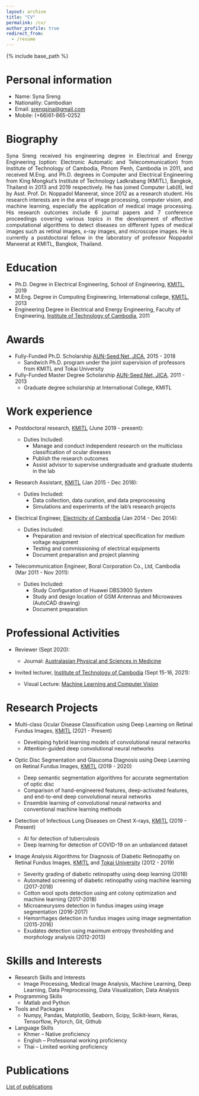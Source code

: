 ```yaml
---
layout: archive
title: "CV"
permalink: /cv/
author_profile: true
redirect_from:
  - /resume
---
```


{% include base_path %}

Personal information 
======
* Name: Syna Sreng
* Nationality: Cambodian
* Email: srengsina@gmail.com
* Mobile: (+66)61-865-0252

Biography
======
<p align="justify">Syna Sreng received his engineering degree in Electrical and Energy Engineering (option: Electronic Automatic and Telecommunication) from Institute of Technology of Cambodia, Phnom Penh, Cambodia in 2011, and received M.Eng. and Ph.D. degrees in Computer and Electrical Engineering from King Mongkut’s Institute of Technology Ladkrabang (KMITL), Bangkok, Thailand in 2013 and 2019 respectively. He has joined Computer Lab(II), led by Asst. Prof. Dr. Noppadol Maneerat, since 2012 as a research student. His research interests are in the area of image processing, computer vision, and machine learning, especially the application of medical image processing. His research outcomes include 6 journal papers and 7 conference proceedings covering various topics in the development of effective computational algorithms to detect diseases on different types of medical images such as retinal images, x-ray images, and microscope images. He is currently a postdoctoral fellow in the laboratory of professor Noppadol Maneerat at KMITL, Bangkok, Thailand.</p>

Education
======

* Ph.D. Degree in Electrical Engineering, School of Engineering, [KMITL](https://www.kmitl.ac.th/), 2019 
* M.Eng. Degree in Computing Engineering, International college, [KMITL](https://www.kmitl.ac.th/), 2013
* Engineering Degree in Electrical and Energy Engineering, Faculty of Engineering, [Institute of Technology of Cambodia](https://www.itc.edu.kh/), 2011

Awards
======    
* Fully-Funded Ph.D. Scholarship [AUN-Seed Net, JICA](https://seed-net.org/), 2015 - 2018
  * Sandwich Ph.D. program under the joint supervision of professors from KMITL and Tokai University
* Fully-Funded Master Degree Scholarship [AUN-Seed Net, JICA](https://seed-net.org/), 2011 - 2013  
  * Graduate degree scholarship at International College, KMITL 

Work experience
======
* Postdoctoral research, [KMITL](https://www.kmitl.ac.th/) (June 2019 - present):
  * Duties Included: 
    * Manage and conduct independent research on the multiclass classification of ocular diseases
    * Publish the research outcomes
    * Assist advisor to supervise undergraduate and graduate students in the lab
  
* Research Assistant, [KMITL](https://www.kmitl.ac.th/) (Jan 2015 - Dec 2018):
  * Duties Included: 
    * Data collection, data curation, and data preprocessing
    * Simulations and experiments of the lab’s research projects
  
* Electrical Engineer, [Electricity of Cambodia](https://www.edc.com.kh/) (Jan 2014 - Dec 2014):
  * Duties Included:
    * Preparation and revision of electrical specification for medium voltage equipment  
    * Testing and commissioning of electrical equipments 
    * Document preparation and project planning
    
* Telecommunication Engineer, Boral Corporation Co., Ltd, Cambodia (Mar 2011 - Nov 2011):
  * Duties Included:
    * Study Configuration of Huawei DBS3900 System 
    * Study and design location of GSM Antennas and Microwaves (AutoCAD drawing)  
    * Document preparation 

Professional Activities
======
* Reviewer (Sept 2020):
  * Journal: [Australasian Physical and Sciences in Medicine](https://portal.issn.org/resource/ISSN/0158-9938)

* Invited lecturer, [Institute of Technology of Cambodia](https://www.itc.edu.kh/) (Sept 15-16, 2021):
  * Visual Lecture: [Machine Learning and Computer Vision](https://synasreng.github.io/teaching/)

Research Projects
======
* Multi-class Ocular Disease Classification using Deep Learning on Retinal Fundus Images, [KMITL](https://www.kmitl.ac.th/) (2021 - Present)
  * Developing hybrid learning models of convolutional neural networks
  * Attention-guided deep convolutional neural networks
  
* Optic Disc Segmentation and Glaucoma Diagnosis using Deep Learning on Retinal Fundus Images, [KMITL](https://www.kmitl.ac.th/) (2019 - 2020)
  * Deep semantic segmentation algorithms for accurate segmentation of optic disc
  * Comparison of hand-engineered features, deep-activated features, and end-to-end deep convolutional neural networks
  * Ensemble learning of convolutional neural networks and conventional machine learning methods
  
* Detection of Infectious Lung Diseases on Chest X-rays, [KMITL](https://www.kmitl.ac.th/) (2019 - Present)
  * AI for detection of tuberculosis
  * Deep learning for detection of COVID-19 on an unbalanced dataset
  
* Image Analysis Algorithms for Diagnosis of Diabetic Retinopathy on Retinal Fundus Images, [KMITL](https://www.kmitl.ac.th/) and [Tokai University](https://www.u-tokai.ac.jp/) (2012 - 2019)
  * Severity grading of diabetic retinopathy using deep learning (2018)
  * Automated screening of diabetic retinopathy using machine learning (2017-2018)
  * Cotton wool spots detection using ant colony optimization and machine learning (2017-2018)
  * Microaneurysms detection in fundus images using image segmentation (2016-2017)
  * Hemorrhages detection in fundus images using image segmentation (2015-2016)
  * Exudates detection using maximum entropy thresholding and morphology analysis (2012-2013)

Skills and Interests
======
* Research Skills and Interests
  * Image Processing, Medical Image Analysis, Machine Learning, Deep Learning, Data Preprocessing, Data Visualization, Data Analysis
* Programming Skills
  * Matlab and Python
* Tools and Packages
  * Numpy, Pandas, Matplotlib, Seaborn, Scipy, Scikit-learn, Keras, Tensorflow, Pytorch, Git, Github
* Language Skills
  * Khmer – Native proficiency
  * English – Professional working proficiency
  * Thai – Limited working proficiency 

Publications
======
  [List of publications](https://synasreng.github.io/publications/) 
  
